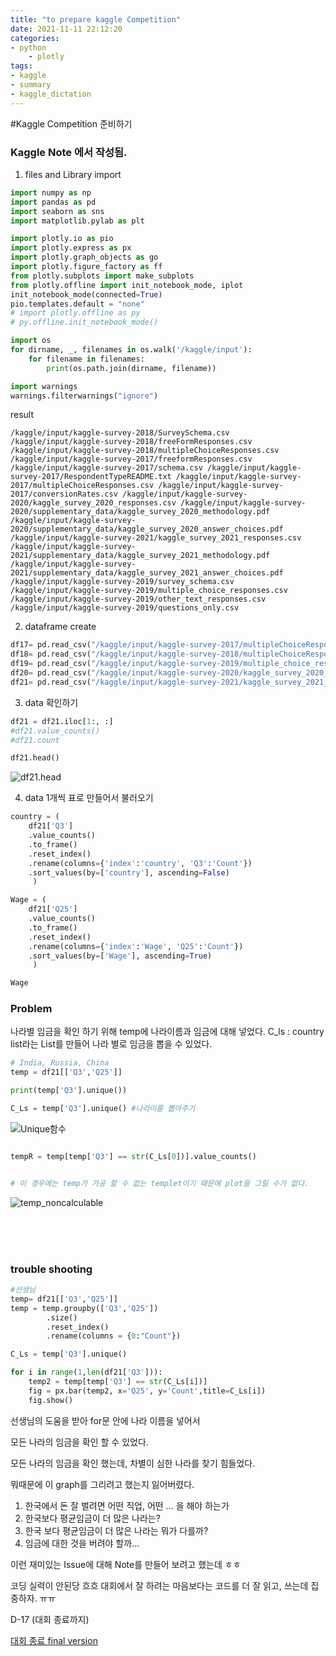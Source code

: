 ```yaml
---
title: "to prepare kaggle Competition"
date: 2021-11-11 22:12:20
categories:
- python
    - plotly
tags:
- kaggle
- summary
- kaggle_dictation
---
```



#Kaggle Competition 준비하기
### Kaggle Note 에서 작성됨.
1. files and Library import


```python
import numpy as np
import pandas as pd
import seaborn as sns
import matplotlib.pylab as plt

import plotly.io as pio
import plotly.express as px
import plotly.graph_objects as go
import plotly.figure_factory as ff
from plotly.subplots import make_subplots
from plotly.offline import init_notebook_mode, iplot
init_notebook_mode(connected=True)
pio.templates.default = "none"
# import plotly.offline as py
# py.offline.init_notebook_mode()

import os
for dirname, _, filenames in os.walk('/kaggle/input'):
    for filename in filenames:
        print(os.path.join(dirname, filename))

import warnings
warnings.filterwarnings("ignore")
```

result

`/kaggle/input/kaggle-survey-2018/SurveySchema.csv
/kaggle/input/kaggle-survey-2018/freeFormResponses.csv
/kaggle/input/kaggle-survey-2018/multipleChoiceResponses.csv
/kaggle/input/kaggle-survey-2017/freeformResponses.csv
/kaggle/input/kaggle-survey-2017/schema.csv
/kaggle/input/kaggle-survey-2017/RespondentTypeREADME.txt
/kaggle/input/kaggle-survey-2017/multipleChoiceResponses.csv
/kaggle/input/kaggle-survey-2017/conversionRates.csv
/kaggle/input/kaggle-survey-2020/kaggle_survey_2020_responses.csv
/kaggle/input/kaggle-survey-2020/supplementary_data/kaggle_survey_2020_methodology.pdf
/kaggle/input/kaggle-survey-2020/supplementary_data/kaggle_survey_2020_answer_choices.pdf
/kaggle/input/kaggle-survey-2021/kaggle_survey_2021_responses.csv
/kaggle/input/kaggle-survey-2021/supplementary_data/kaggle_survey_2021_methodology.pdf
/kaggle/input/kaggle-survey-2021/supplementary_data/kaggle_survey_2021_answer_choices.pdf
/kaggle/input/kaggle-survey-2019/survey_schema.csv
/kaggle/input/kaggle-survey-2019/multiple_choice_responses.csv
/kaggle/input/kaggle-survey-2019/other_text_responses.csv
/kaggle/input/kaggle-survey-2019/questions_only.csv`


2. dataframe create

```python
df17= pd.read_csv("/kaggle/input/kaggle-survey-2017/multipleChoiceResponses.csv", encoding="ISO-8859-1")
df18= pd.read_csv("/kaggle/input/kaggle-survey-2018/multipleChoiceResponses.csv", )
df19= pd.read_csv("/kaggle/input/kaggle-survey-2019/multiple_choice_responses.csv", )
df20= pd.read_csv("/kaggle/input/kaggle-survey-2020/kaggle_survey_2020_responses.csv", )
df21= pd.read_csv("/kaggle/input/kaggle-survey-2021/kaggle_survey_2021_responses.csv", )
```

3. data 확인하기

```python
df21 = df21.iloc[1:, :]
#df21.value_counts()
#df21.count

df21.head()
```

![df21.head](/imeges/kgg/df21.head.png)


4. data 1개씩 표로 만들어서 불러오기

```python
country = (
    df21['Q3']
    .value_counts()
    .to_frame()
    .reset_index()
    .rename(columns={'index':'country', 'Q3':'Count'})
    .sort_values(by=['country'], ascending=False)
     )  

Wage = (
    df21['Q25']
    .value_counts()
    .to_frame()
    .reset_index()
    .rename(columns={'index':'Wage', 'Q25':'Count'})
    .sort_values(by=['Wage'], ascending=True)
     )  

Wage
```


### Problem 

나라별 임금을 확인 하기 위해 
temp에 나라이름과 임금에 대해 넣었다. 
C_ls : country list라는 List를 만들어 나라 별로 임금을 뽑을 수 있었다.

```python
# India, Russia, China
temp = df21[['Q3','Q25']]

print(temp['Q3'].unique())

C_Ls = temp['Q3'].unique() #나라이름 뽑아주기
```

![Unique함수](/imeges/kgg/Unique함수.png)


```python

tempR = temp[temp['Q3'] == str(C_Ls[0])].value_counts()


# 이 경우에는 temp가 가공 할 수 없는 templet이기 때문에 plot을 그릴 수가 없다. 
```

![temp_noncalculable](/imeges/kgg/temp_noncalculable.png)


<br><br><br>

### trouble shooting

```python
#선생님
temp= df21[['Q3','Q25']]
temp = temp.groupby(['Q3','Q25'])
        .size()
        .reset_index()
        .rename(columns = {0:"Count"})

C_Ls = temp['Q3'].unique()

for i in range(1,len(df21['Q3'])):
    temp2 = temp[temp['Q3'] == str(C_Ls[i])]
    fig = px.bar(temp2, x='Q25', y='Count',title=C_Ls[i])
    fig.show()
```

선생님의 도움을 받아 for문 안에 나라 이름을 넣어서 

모든 나라의 임금을 확인 할 수 있었다. 

모든 나라의 임금을 확인 했는데, 차별이 심한 나라를 찾기 힘들었다. 

뭐때문에 이 graph를 그리려고 했는지 잃어버렸다. 

1. 한국에서 돈 잘 벌려면 어떤 직업, 어떤 ... 을 해야 하는가 
2. 한국보다 평균임금이 더 많은 나라는?
3. 한국 보다 평균임금이 더 많은 나라는 뭐가 다를까?
4. 임금에 대한 것을 버려야 할까...

이런 재미있는 Issue에 대해 Note를 만들어 보려고 했는데 ㅎㅎ

코딩 실력이 안된당 흐흐 대회에서 잘 하려는 마음보다는 코드를 더 잘 읽고, 쓰는데 집중하자. ㅠㅠ

D-17 (대회 종료까지)

[대회 종료 final version](https://yoonhwa-p.github.io/2021/11/28/kgg/KaggleCompetition_ver33byYH_Finall/)